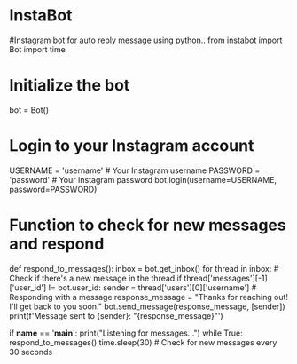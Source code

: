 # InstaBot
#Instagram bot for auto reply message using python..
from instabot import Bot
import time

# Initialize the bot
bot = Bot()

# Login to your Instagram account
USERNAME = 'username'  # Your Instagram username
PASSWORD = 'password'  # Your Instagram password
bot.login(username=USERNAME, password=PASSWORD)

# Function to check for new messages and respond
def respond_to_messages():
    inbox = bot.get_inbox()
    for thread in inbox:
        # Check if there's a new message in the thread
        if thread['messages'][-1]['user_id'] != bot.user_id:
            sender = thread['users'][0]['username']
            # Responding with a message
            response_message = "Thanks for reaching out! I'll get back to you soon."
            bot.send_message(response_message, [sender])
            print(f'Message sent to {sender}: "{response_message}"')

if __name__ == '__main__':
    print("Listening for messages...")
    while True:
        respond_to_messages()
        time.sleep(30)  # Check for new messages every 30 seconds
